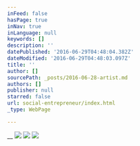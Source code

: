 ```yaml
---
inFeed: false
hasPage: true
inNav: true
inLanguage: null
keywords: []
description: ''
datePublished: '2016-06-29T04:48:04.382Z'
dateModified: '2016-06-29T04:48:03.097Z'
title: ''
author: []
sourcePath: _posts/2016-06-28-artist.md
authors: []
publisher: null
starred: false
url: social-entrepreneur/index.html
_type: WebPage

---
```

__
![](https://the-grid-user-content.s3-us-west-2.amazonaws.com/c9a393a5-a727-4b92-95ee-e87653d706b3.jpg)
![](https://the-grid-user-content.s3-us-west-2.amazonaws.com/b722609f-1f9c-4646-873a-b06dc8aa4abb.jpg)
![](https://the-grid-user-content.s3-us-west-2.amazonaws.com/c133a2ac-e292-4e68-973a-7e1f2eb594f6.jpg)